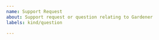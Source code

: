 ```yaml
---
name: Support Request
about: Support request or question relating to Gardener
labels: kind/question

---
```


<!--
STOP -- PLEASE READ!

GitHub is not the right place for support requests.

If you're looking for help, please post your question on the [Kubernetes Slack](http://slack.k8s.io/) ([#gardener](https://kubernetes.slack.com/messages/gardener) channel) or join our [weekly meetings](https://github.com/gardener/documentation/blob/master/CONTRIBUTING.md#weekly-meeting).
-->